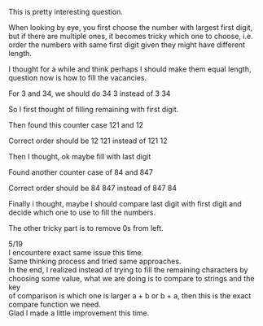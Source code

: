 This is pretty interesting question.

When looking by eye, you first choose the number with largest first digit, but if there are multiple ones, it becomes tricky which one to choose, i.e. order the numbers with same first digit given they might have different length.

I thought for a while and think perhaps I should make them equal length, question now is how to fill the vacancies.

For 3 and 34, we should do 34 3 instead of 3 34

So I first thought of filling remaining with first digit.

Then found this counter case 121 and 12

Correct order should be 12 121 instead of 121 12

Then I thought, ok maybe fill with last digit

Found another counter case of 84 and 847

Correct order should be 84 847 instead of 847 84

Finally i thought, maybe I should compare last digit with first digit and decide which one to use to fill the numbers.

The other tricky part is to remove 0s from left.

5/19\
I encountere exact same issue this time.\
Same thinking process and tried same approaches.\
In the end, I realized instead of trying to fill the remaining characters by\
choosing some value, what we are doing is to compare to strings and the key\
of comparison is which one is larger a + b or b + a, then this is the exact\
compare function we need.\
Glad I made a little improvement this time.

